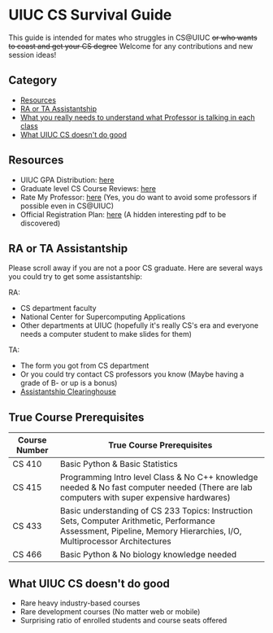 # UIUC CS Survival Guide

This guide is intended for mates who struggles in CS@UIUC ~~or who wants to coast and get your CS degree~~ Welcome for any contributions and new session ideas!


## Category

- [Resources](#resources)
- [RA or TA Assistantship](#ra-or-ta-assistantship)
- [What you really needs to understand what Professor is talking in each class](#true-course-prerequisites)
- [What UIUC CS doesn't do good](#what-uiuc-cs-doesnt-do-good)

## Resources

- UIUC GPA Distribution: [here](https://waf.cs.illinois.edu/discovery/grade_disparity_between_sections_at_uiuc/)
- Graduate level CS Course Reviews: [here](https://uiucmcs.org/)
- Rate My Professor: [here](https://www.ratemyprofessors.com/) (Yes, you do want to avoid some professors if possible even in CS@UIUC)
- Official Registration Plan: [here](http://go.cs.illinois.edu/csregister) (A hidden interesting pdf to be discovered)

## RA or TA Assistantship

Please scroll away if you are not a poor CS graduate. Here are several ways you could try to get some assistantship:

RA:
- CS department faculty
- National Center for Supercomputing Applications
- Other departments at UIUC (hopefully it's really CS's era and everyone needs a computer student to make slides for them)

TA:
- The form you got from CS department
- Or you could try contact CS professors you know (Maybe having a grade of B- or up is a bonus)
- [Assistantship Clearinghouse](https://grad.illinois.edu/clearinghouse/)

## True Course Prerequisites

|Course Number| True Course Prerequisites |
|--|--|
| CS 410 | Basic Python & Basic Statistics |
| CS 415 | Programming Intro level Class & No C++ knowledge needed & No fast computer needed (There are lab computers with super expensive hardwares)
| CS 433 | Basic understanding of CS 233 Topics: Instruction Sets, Computer Arithmetic, Performance Assessment, Pipeline, Memory Hierarchies, I/O, Multiprocessor Architectures
| CS 466 | Basic Python & No biology knowledge needed


## What UIUC CS doesn't do good

- Rare heavy industry-based courses
- Rare development courses (No matter web or mobile)
- Surprising ratio of enrolled students and course seats offered

